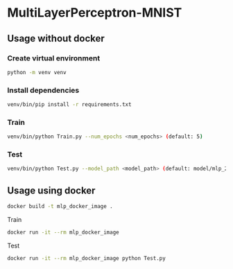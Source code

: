 # MultiLayerPerceptron-MNIST

## Usage without docker

### Create virtual environment
```bash
python -m venv venv

```

### Install dependencies
```bash
venv/bin/pip install -r requirements.txt
```

### Train
```bash
venv/bin/python Train.py --num_epochs <num_epochs> (default: 5)
```
### Test
```bash
venv/bin/python Test.py --model_path <model_path> (default: model/mlp_20241006_220807.save)
```


## Usage using docker


```bash
docker build -t mlp_docker_image .
```
Train
```bash
docker run -it --rm mlp_docker_image
```
Test
```bash
docker run -it --rm mlp_docker_image python Test.py
```